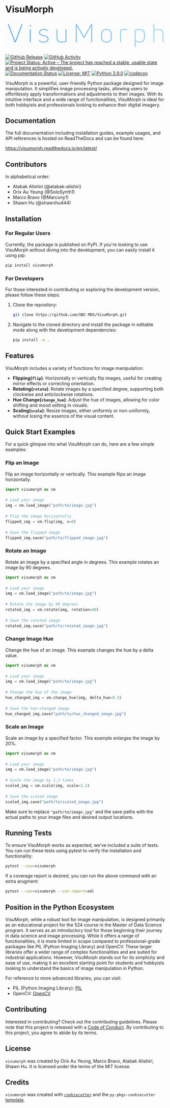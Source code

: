 # VisuMorph

![](https://raw.githubusercontent.com/UBC-MDS/VisuMorph/main/docs/logo.png)

[![GitHub Release](https://img.shields.io/github/release/ubc-mds/visumorph.svg?style=flat)]()
[![GitHub Activity](https://img.shields.io/github/last-commit/ubc-mds/visumorph/main.svg?style=flat)]()
[![Project Status: Active – The project has reached a stable, usable state and is being actively developed.](https://www.repostatus.org/badges/latest/active.svg)](https://www.repostatus.org/#active)
[![Documentation Status](https://readthedocs.org/projects/visumorph/badge/?version=latest)](https://visumorph.readthedocs.io/en/latest/?badge=latest)
[![License: MIT](https://img.shields.io/badge/License-MIT-yellow.svg)](https://opensource.org/licenses/MIT)
[![Python 3.9.0](https://img.shields.io/badge/python-3.9+-blue.svg)](https://www.python.org/downloads/)
[![codecov](https://codecov.io/github/UBC-MDS/VisuMorph/graph/badge.svg?token=rnxgkcvwda)](https://codecov.io/github/UBC-MDS/VisuMorph)

VisuMorph is a powerful, user-friendly Python package designed for image manipulation. It simplifies image processing tasks, allowing users to effortlessly apply transformations and adjustments to their images. With its intuitive interface and a wide range of functionalities, VisuMorph is ideal for both hobbyists and professionals looking to enhance their digital imagery.

## Documentation

The full documentation including installation guides, example usages, and 
API references is hosted on ReadTheDocs and can be found here: 

https://visumorph.readthedocs.io/en/latest/


## Contributors
In alphabetical order:

- Atabak Alishiri (@atabak-alishiri)
- Orix Au Yeung (@SoloSynth1)
- Marco Bravo (@Marcony1)
- Shawn Hu (@shawnhu444)

## Installation

### For Regular Users

Currently, the package is published on PyPI. If you're looking to use VisuMorph without diving into the development, you can easily install it using pip:

```bash
pip install visumorph
```

### For Developers

For those interested in contributing or exploring the development version, please follow these steps:

1. Clone the repository:
   ```bash
   git clone https://github.com/UBC-MDS/VisuMorph.git
   ```

2. Navigate to the cloned directory and install the package in editable mode along with the development dependencies:
   ```bash
   pip install -e .
   ```


## Features

VisuMorph includes a variety of functions for image manipulation:

- **Flipping(`flip`)**: Horizontally or vertically flip images, useful for creating mirror effects or correcting orientation.
- **Rotating(`rotate`)**: Rotate images by a specified degree, supporting both clockwise and anticlockwise rotations.
- **Hue Change(`change_hue`)**: Adjust the hue of images, allowing for color shifting and mood setting in visuals.
- **Scaling(`scale`)**: Resize images, either uniformly or non-uniformly, without losing the essence of the visual content.

## Quick Start Examples

For a quick glimpse into what VisuMorph can do, here are a few simple examples:

### Flip an Image
Flip an image horizontally or vertically. This example flips an image horizontally.

```python
import visumorph as vm

# Load your image
img = vm.load_image("path/to/image.jpg")

# Flip the image horizontally
flipped_img = vm.flip(img, v=0)

# Save the flipped image
flipped_img.save("path/to/flipped_image.jpg")
```

### Rotate an Image
Rotate an image by a specified angle in degrees. This example rotates an image by 90 degrees.

```python
import visumorph as vm

# Load your image
img = vm.load_image("path/to/image.jpg")

# Rotate the image by 90 degrees
rotated_img = vm.rotate(img, rotation=90)

# Save the rotated image
rotated_img.save("path/to/rotated_image.jpg")
```

### Change Image Hue
Change the hue of an image. This example changes the hue by a delta value.

```python
import visumorph as vm

# Load your image
img = vm.load_image("path/to/image.jpg")

# Change the hue of the image
hue_changed_img = vm.change_hue(img, delta_hue=0.3)

# Save the hue-changed image
hue_changed_img.save("path/to/hue_changed_image.jpg")
```

### Scale an Image
Scale an image by a specified factor. This example enlarges the image by 20%.

```python
import visumorph as vm

# Load your image
img = vm.load_image("path/to/image.jpg")

# Scale the image by 1.2 times
scaled_img = vm.scale(img, scale=1.2)

# Save the scaled image
scaled_img.save("path/to/scaled_image.jpg")
```

Make sure to replace `"path/to/image.jpg"` and the save paths with the actual paths to your image files and desired output locations.


## Running Tests

To ensure VisuMorph works as expected, we've included a suite of tests. You can run these tests using pytest to verify the installation and functionality:

```bash
pytest --cov=visumorph
```

If a coverage report is desired, you can run the above command with an extra arugment:

```bash
pytest --cov=visumorph --cov-report=xml
```

## Position in the Python Ecosystem

VisuMorph, while a robust tool for image manipulation, is designed primarily as an educational project for the 524 course in the Master of Data Science program. It serves as an introductory tool for those beginning their journey in data science and image processing. While it offers a range of functionalities, it is more limited in scope compared to professional-grade packages like PIL (Python Imaging Library) and OpenCV. These larger libraries offer a wider range of complex functionalities and are suited for industrial applications. However, VisuMorph stands out for its simplicity and ease of use, making it an excellent starting point for students and hobbyists looking to understand the basics of image manipulation in Python.

For reference to more advanced libraries, you can visit:
- PIL (Python Imaging Library): [PIL](https://python-pillow.org/)
- OpenCV: [OpenCV](https://opencv.org/)

## Contributing

Interested in contributing? Check out the contributing guidelines. Please note that this project is released with a [Code of Conduct](./CONDUCT.md). 
By contributing to this project, you agree to abide by its terms.

## License

`visumorph` was created by Orix Au Yeung, Marco Bravo, Atabak Alishiri, Shawn Hu. It is licensed under the terms of the MIT license.

## Credits

`visumorph` was created with [`cookiecutter`](https://cookiecutter.readthedocs.io/en/latest/) and the `py-pkgs-cookiecutter` [template](https://github.com/py-pkgs/py-pkgs-cookiecutter).
